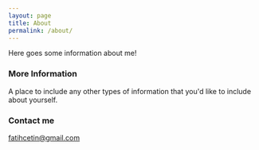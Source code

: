 ```yaml
---
layout: page
title: About
permalink: /about/
---
```


Here goes some information about me!

### More Information

A place to include any other types of information that you'd like to include about yourself.

### Contact me

[fatihcetin@gmail.com](mailto:fatihcetin@gmail.com)
